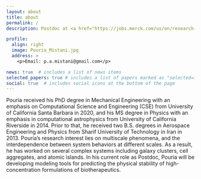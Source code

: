 ```yaml
---
layout: about
title: about
permalink: /
description: Postdoc at <a href="https://jobs.merck.com/us/en/research-laboratories">Merck Research Laboratories</a>, Ph.D. at <a href="https://www.ucsb.edu/">UC Santa Barbara</a>

profile:
  align: right
  image: Pouria_Mistani.jpg
  address: >
    <p>Email: p.a.mistani@gmail.com</p>

news: true  # includes a list of news items
selected_papers: true # includes a list of papers marked as "selected={true}"
social: true  # includes social icons at the bottom of the page
---
```


Pouria received his PhD degree in Mechanical Engineering with an emphasis on Computational Science and Engineering (CSE) from University of California Santa Barbara in 2020, and his MS degree in Physics with an emphasis in computational astrophysics from University of California Riverside in 2014. Prior to that, he received two B.S. degrees in Aerospace Engineering and Physics from Sharif University of Technology in Iran in 2013. Pouria’s research interest lies on multiscale phenomena, and the interdependence between system behaviors at different scales. As a result, he has worked on several complex systems including galaxy clusters, cell aggregates, and atomic islands. In his current role as Postdoc, Pouria will be developing modeling tools for predicting the physical stability of high-concentration formulations of biotherapeutics.
